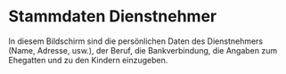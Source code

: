 # Stammdaten Dienstnehmer

In diesem Bildschirm sind die persönlichen Daten des Dienstnehmers (Name, Adresse, usw.), der Beruf, die Bankverbindung, die Angaben zum Ehegatten und zu den Kindern einzugeben.